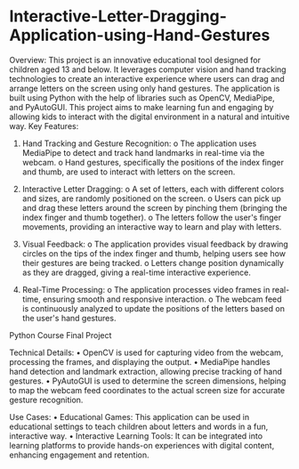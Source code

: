 # Interactive-Letter-Dragging-Application-using-Hand-Gestures
Overview:
This project is an innovative educational tool designed for children aged 13 and below. It
leverages computer vision and hand tracking technologies to create an interactive experience
where users can drag and arrange letters on the screen using only hand gestures. The
application is built using Python with the help of libraries such as OpenCV, MediaPipe, and
PyAutoGUI. This project aims to make learning fun and engaging by allowing kids to interact
with the digital environment in a natural and intuitive way.
Key Features:
1. Hand Tracking and Gesture Recognition:
o The application uses MediaPipe to detect and track hand landmarks in real-time via
the webcam.
o Hand gestures, specifically the positions of the index finger and thumb, are used to
interact with letters on the screen.

2. Interactive Letter Dragging:
o A set of letters, each with different colors and sizes, are randomly positioned on the
screen.
o Users can pick up and drag these letters around the screen by pinching them
(bringing the index finger and thumb together).
o The letters follow the user's finger movements, providing an interactive way to learn
and play with letters.
3. Visual Feedback:
o The application provides visual feedback by drawing circles on the tips of the index
finger and thumb, helping users see how their gestures are being tracked.
o Letters change position dynamically as they are dragged, giving a real-time
interactive experience.
4. Real-Time Processing:
o The application processes video frames in real-time, ensuring smooth and
responsive interaction.
o The webcam feed is continuously analyzed to update the positions of the letters
based on the user's hand gestures.

Python Course
Final Project

Technical Details:
• OpenCV is used for capturing video from the webcam, processing the frames, and
displaying the output.
• MediaPipe handles hand detection and landmark extraction, allowing precise tracking of
hand gestures.
• PyAutoGUI is used to determine the screen dimensions, helping to map the webcam feed
coordinates to the actual screen size for accurate gesture recognition.

Use Cases:
• Educational Games: This application can be used in educational settings to teach children
about letters and words in a fun, interactive way.
• Interactive Learning Tools: It can be integrated into learning platforms to provide hands-on
experiences with digital content, enhancing engagement and retention.    
